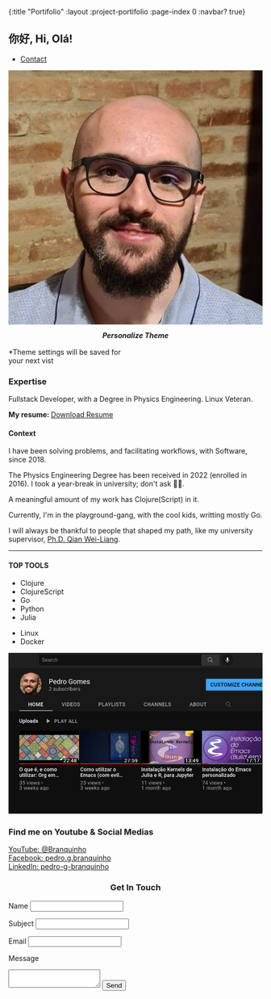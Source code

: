 {:title "Portifolio"
 :layout :project-portifolio
 :page-index 0
 :navbar? true}

<section class="s1">
<div class="main-container">
<div class="greeting-wrapper">
<h1>你好, Hi, Olá!</h1>
</div>


<div class="intro-wrapper">
<div class="nav-wrapper">

<!-- Link around dots-wrapper added after tutorial video -->
<a href="index.html">
<div class="dots-wrapper">
<div id="dot-1" class="browser-dot"></div>
<div id="dot-2" class="browser-dot"></div>
<div id="dot-3" class="browser-dot"></div>
</div>
</a>


<ul id="navigation">
<li><a href="index.html#contact">Contact</a></li>

</ul>
</div>

<div class="left-column">
<img id="profile_pic" src="../../img/portifolio/pedro.jpg">
<h5 style="text-align: center;line-height: 0;">Personalize Theme</h5>

<div id="theme-options-wrapper">
<div data-mode="light" id="light-mode" class="theme-dot"></div>
<div data-mode="yellow" id="yellow-mode" class="theme-dot"></div>
<div data-mode="green" id="green-mode" class="theme-dot"></div>
<div data-mode="purple" id="purple-mode" class="theme-dot"></div>
</div>

<p id="settings-note">*Theme settings will be saved for<br>your next vist</p>
</div>

<div class="right-column">

<div id="preview-shadow">
<div id="preview">
<div id="corner-tl" class="corner"></div>
<div id="corner-tr" class="corner"></div>
<h3>Expertise</h3>
<p>Fullstack Developer, with a Degree in Physics Engineering. Linux Veteran.</p>
<!-- <p>I research at University of São Paulo and enjoy learning about a variety of subjects, including Web Design.</p> -->
<div id="corner-br" class="corner"></div>
<div id="corner-bl" class="corner"></div>
<p> <b>My resume: </b> <a target="_blank" href="https://buddhilw.com/pdf/cv-2024-11-01.pdf">Download Resume</a></p>
</div>
</div>
</div>
</div>
</div>

</section>

<section class="s2">
<div class="main-container">

<div class="about-wrapper">
<div class="about-me">
<h4>Context</h4>

<p>I have been solving problems, and facilitating workflows, with Software, since 2018.</p>

<p>The Physics Engineering Degree has been received in 2022 (enrolled in 2016). I took a year-break in university; don't ask 🫠🤣.</p>

<p>A meaningful amount of my work has Clojure(Script) in it.</p>

<p>Currently, I'm in the playground-gang, with the cool kids, writting mostly Go.</p>
<!-- <p>I'm in my last semester as an Undergradute in Engineering Physics and I've acquire a repertoire of skills.</p> -->

<!-- <p>I've worked for other Engineers, to automate report production. These Healt and Safety Engineers have worked to Lupo S.A., JBS and other major companies in Brazil. </p> -->

<!-- <p>Also, I developed an automation project dealing with Clearence and Ledger, using Clojure for FlowFinance in Santa Catarina, Brazil.</p> -->

<p> I will always be thankful to people that shaped my path, like my university supervisor, <a href=http://spherio.eel.usp.br/mediawiki/index.php/Wei-Liang_Qian"">Ph.D. Qian Wei-Liang</a>.

<hr>

<h4>TOP TOOLS</h4>


<div id="skills">
<ul>
<li>Clojure</li>
<li>ClojureScript</li>
<li>Go</li>
<li>Python</li>
<li>Julia</li>
</ul>

<ul>

<li>Linux</li>
<li>Docker</li>
<!-- <li>ArchLinux/EXWM</li> -->
<!-- <li>General Purpouse</li> -->
<!-- <li>PDEs and Data Science</li> -->
<!-- <li>Automation and pipelines</li> -->
<!-- <li>Reagent and Retit (Full Stack)</li> -->
</ul>

</div>
</div>

<div class="social-links">
<img id="social_img" src="../../img/portifolio/youtube.png">
<h3>Find me on Youtube & Social Medias</h3>

<a target="_blank" href="https://www.youtube.com/channel/UCcDTD0VMlN2tGA7sDVZllRw">YouTube: @Branquinho</a>
<br>
<a target="_blank" href="https://www.facebook.com/pedro.g.branquinho/">Facebook: pedro.g.branquinho</a>
<br>
<a target="_blank" href="https://www.linkedin.com/in/pedro-g-branquinho/">LinkedIn: pedro-g-branquinho </a>
</div>
</div>

</div>
</section>

<!-- <section class="s1"> -->
<!-- <div class="main-container"> -->
<!-- <h3 style="text-align: center;">Some of my past projects</h3> -->

<!-- <div class="post-wrapper"> -->

<!-- <div> -->
<!-- <div class="post"> -->
<!-- <img class="thumbnail" src="../../img/portifolio/dash.jpg"> -->
<!-- <div class="post-preview"> -->
<!-- <h6 class="post-title">Laboratory Management System</h6> -->
<!-- <p class="post-intro">Designed built & mantained a the lab managment system for FOI Laboratories</p> -->
<!-- <a href="/pages-output/fcc-landing/index.html">Read More</a> -->
<!-- </div> -->
<!-- </div> -->
<!-- </div> -->

<!-- <div> -->
<!-- <div class="post"> -->
<!-- <img class="thumbnail" src="../../img/portifolio/ecom.jpg"> -->
<!-- <div class="post-preview"> -->
<!-- <h6 class="post-title">Online Store - CoursePost Title</h6> -->
<!-- <p class="post-intro">Online store with paypal payments intergration and guest user shopping</p> -->
<!-- <a href="post.html">Read More</a> -->
<!-- </div> -->
<!-- </div> -->
<!-- </div> -->

<!-- <div> -->
<!-- <div class="post"> -->
<!-- <img class="thumbnail" src="../../img/portifolio/membership site.jpg"> -->
<!-- <div class="post-preview"> -->
<!-- <h6 class="post-title">Membership Website</h6> -->
<!-- <p class="post-intro">Modulized guide for online courses with step by  step intructions</p> -->
<!-- <a href="post.html">Read More</a> -->
<!-- </div> -->
<!-- </div> -->
<!-- </div> -->

<!-- </div> -->
<!-- </div> -->
<!-- </section> -->

<section class="s2">
<div class="main-container">
<a href=""></a>
<h3 style="text-align: center;">Get In Touch</h3>

<form id="contact-form" method="POST" action="mailto:pedrogbranquinho@gmail.com" enctype="text/plain">
  <a name="contact"></a>

  <label>Name</label>
  <input class="input-field" type="text" name="name">

  <label>Subject</label>
  <input class="input-field" type="text" name="subject">

  <label>Email</label>
  <input class="input-field" type="text" name="email">

  <label>Message</label>
  <textarea class="input-field" name="message"></textarea>

  <input id="submit-btn" type="submit" value="Send">
</form>
</div>
</section>
